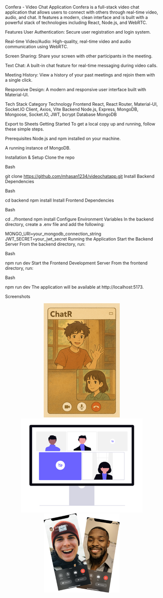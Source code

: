 Confera - Video Chat Application
Confera is a full-stack video chat application that allows users to connect with others through real-time video, audio, and chat. It features a modern, clean interface and is built with a powerful stack of technologies including React, Node.js, and WebRTC.

Features
User Authentication: Secure user registration and login system.

Real-time Video/Audio: High-quality, real-time video and audio communication using WebRTC.

Screen Sharing: Share your screen with other participants in the meeting.

Text Chat: A built-in chat feature for real-time messaging during video calls.

Meeting History: View a history of your past meetings and rejoin them with a single click.

Responsive Design: A modern and responsive user interface built with Material-UI.

Tech Stack
Category	Technology
Frontend	React, React Router, Material-UI, Socket.IO Client, Axios, Vite
Backend	Node.js, Express, MongoDB, Mongoose, Socket.IO, JWT, bcrypt
Database	MongoDB

Export to Sheets
Getting Started
To get a local copy up and running, follow these simple steps.

Prerequisites
Node.js and npm installed on your machine.

A running instance of MongoDB.

Installation & Setup
Clone the repo

Bash

git clone https://github.com/mhasan1234/videochatapp.git
Install Backend Dependencies

Bash

cd backend
npm install
Install Frontend Dependencies

Bash

cd ../frontend
npm install
Configure Environment Variables
In the backend directory, create a .env file and add the following:

MONGO_URI=your_mongodb_connection_string
JWT_SECRET=your_jwt_secret
Running the Application
Start the Backend Server
From the backend directory, run:

Bash

npm run dev
Start the Frontend Development Server
From the frontend directory, run:

Bash

npm run dev
The application will be available at http://localhost:5173.

Screenshots
<p align="center">
<img src="frontend/public/gibli.png" width="250" alt="ChatR">
<img src="frontend/public/icon.png" width="400" alt="Video Call">
<img src="frontend/public/mobile.png" width="250" alt="Mobile View">
</p>
